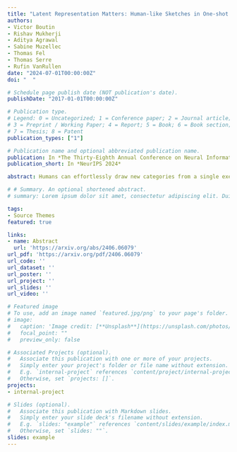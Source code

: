 ```yaml
---
title: "Latent Representation Matters: Human-like Sketches in One-shot Drawing Tasks"
authors:
- Victor Boutin
- Rishav Mukherji
- Aditya Agrawal
- Sabine Muzellec
- Thomas Fel
- Thomas Serre
- Rufin VanRullen
date: "2024-07-01T00:00:00Z"
doi: "	"

# Schedule page publish date (NOT publication's date).
publishDate: "2017-01-01T00:00:00Z"

# Publication type.
# Legend: 0 = Uncategorized; 1 = Conference paper; 2 = Journal article;
# 3 = Preprint / Working Paper; 4 = Report; 5 = Book; 6 = Book section;
# 7 = Thesis; 8 = Patent
publication_types: ["1"]

# Publication name and optional abbreviated publication name.
publication: In *The Thirty-Eighth Annual Conference on Neural Information Processing Systems*
publication_short: In *NeurIPS 2024*

abstract: Humans can effortlessly draw new categories from a single exemplar, a feat that has long posed a challenge for generative models. However, this gap has started to close with recent advances in diffusion models. This one-shot drawing task requires powerful inductive biases that have not been systematically investigated. Here, we study how different inductive biases shape the latent space of Latent Diffusion Models (LDMs). Along with standard LDM regularizers (KL and vector quantization), we explore supervised regularizations (including classification and prototype-based representation) and contrastive inductive biases (using SimCLR and redundancy reduction objectives). We demonstrate that LDMs with redundancy reduction and prototype-based regularizations produce near-human-like drawings (regarding both samples' recognizability and originality) -- better mimicking human perception (as evaluated psychophysically). Overall, our results suggest that the gap between humans and machines in one-shot drawings is almost closed.

# # Summary. An optional shortened abstract.
# summary: Lorem ipsum dolor sit amet, consectetur adipiscing elit. Duis posuere tellus ac convallis placerat. Proin tincidunt magna sed ex sollicitudin condimentum.

tags:
- Source Themes
featured: true

links:
- name: Abstract
  url: 'https://arxiv.org/abs/2406.06079'
url_pdf: 'https://arxiv.org/pdf/2406.06079'
url_code: ''
url_dataset: ''
url_poster: ''
url_project: ''
url_slides: ''
url_video: ''

# Featured image
# To use, add an image named `featured.jpg/png` to your page's folder. 
# image:
#   caption: 'Image credit: [**Unsplash**](https://unsplash.com/photos/pLCdAaMFLTE)'
#   focal_point: ""
#   preview_only: false

# Associated Projects (optional).
#   Associate this publication with one or more of your projects.
#   Simply enter your project's folder or file name without extension.
#   E.g. `internal-project` references `content/project/internal-project/index.md`.
#   Otherwise, set `projects: []`.
projects:
- internal-project

# Slides (optional).
#   Associate this publication with Markdown slides.
#   Simply enter your slide deck's filename without extension.
#   E.g. `slides: "example"` references `content/slides/example/index.md`.
#   Otherwise, set `slides: ""`.
slides: example
---
```


<!-- {{% callout note %}}
Click the *Cite* button above to demo the feature to enable visitors to import publication metadata into their reference management software.
{{% /callout %}}

{{% callout note %}}
Create your slides in Markdown - click the *Slides* button to check out the example.
{{% /callout %}}

Supplementary notes can be added here, including [code, math, and images](https://wowchemy.com/docs/writing-markdown-latex/). -->
